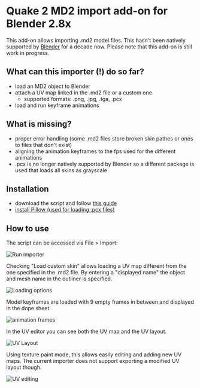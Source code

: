 # Quake 2 MD2 import add-on for Blender 2.8x

This add-on allows importing .md2 model files. This hasn't been
natively supported by [Blender](https://www.blender.org/) for
a decade now. Please note that this add-on is still work
in progress.

## What can this importer (!) do so far?

- load an MD2 object to Blender
- attach a UV map linked in the .md2 file or a custom one
    - supported formats: .png, .jpg, .tga, .pcx
- load and run keyframe animations

## What is missing?

- proper error handling (some .md2 files store broken skin pathes or ones to files that don't exist)
- aligning the animation keyframes to the fps used for the different animations
- .pcx is no longer natively supported by Blender so a different package is used
that loads all skins as grayscale

## Installation

- download the script and follow [this guide](https://github.com/rlguy/Blender-FLIP-Fluids/wiki/Addon-Installation-and-Uninstallation)
- [install Pillow (used for loading .pcx files)](https://blender.stackexchange.com/a/122337)

## How to use

The script can be accessed via File > Import:

![Run importer](imgs/run_script.png)

Checking "Load custom skin" allows loading a UV map different
from the one specified in the .md2 file. By entering a
"displayed name" the object and mesh name in the outliner
is specified.

![Loading options](imgs/loading_options.png)

Model keyframes are loaded with 9 empty frames in between
and displayed in the dope sheet.

![animation frames](imgs/flag_animation_frames.png)

In the UV editor you can see both the UV map and
the UV layout.

![UV Layout](imgs/uv_layout.png)

Using texture paint mode, this allows easily editing
and adding new UV maps. The current importer does not
support exporting a modified UV layout though.

![UV editing](imgs/texture_paint.png)
